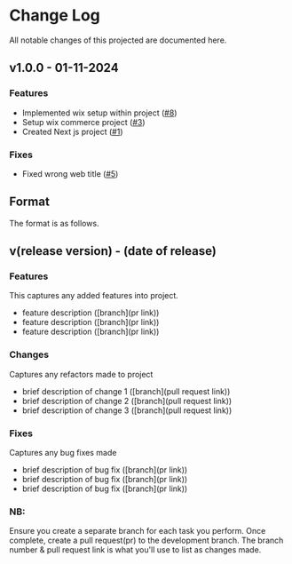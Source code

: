 # Change Log
All notable changes of this projected are documented here.

## v1.0.0 - 01-11-2024
### Features
- Implemented wix setup within project ([#8](https://github.com/pekmah/Semantic-Versioning/pull/9))
- Setup wix commerce project ([#3](https://github.com/pekmah/Semantic-Versioning/pull/4))
- Created Next js project ([#1](https://github.com/pekmah/Semantic-Versioning/pull/2))

### Fixes
- Fixed wrong web title ([#5](https://github.com/pekmah/Semantic-Versioning/issues/5))

## Format
The format is as follows.

## v(release version) - (date of release)
### Features
This captures any added features into project.
- feature description ([branch](pr link))
- feature description ([branch](pr link))
- feature description ([branch](pr link))
### Changes
Captures any refactors made to project
- brief description of change 1 ([branch](pull request link))
- brief description of change 2 ([branch](pull request link))
- brief description of change 3 ([branch](pull request link))
### Fixes
Captures any bug fixes made
- brief description of bug fix ([branch](pr link))
- brief description of bug fix ([branch](pr link))
- brief description of bug fix ([branch](pr link))

### NB:
 Ensure you create a separate branch for each task you perform. Once complete, create a pull request(pr) to the development branch. The branch number & pull request link is what you'll use to list as changes made.

